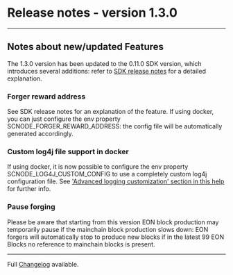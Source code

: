 # Release notes - version 1.3.0
---

## Notes about new/updated Features
The 1.3.0 version has been updated to the 0.11.0 SDK version, which introduces several additions: refer to [SDK release notes](https://github.com/HorizenOfficial/Sidechains-SDK/blob/0.11.0/doc/release/0.11.0.md) for a detailed explanation.

### Forger reward address
See SDK release notes for an explanation of the feature.
If using docker, you can just configure the env property SCNODE_FORGER_REWARD_ADDRESS: the config file will be automatically generated accordingly.

### Custom log4j file support in docker
If using docker, it is now possible to configure the env property SCNODE_LOG4J_CUSTOM_CONFIG to use a completely custom log4j configuration file. See ['Advanced logging customization'
 section in this help](../howto/customlog.md) for further info. 

 ### Pause forging
Please be aware that starting from this version EON block production may temporarily pause if the mainchain block production slows down: EON forgers will automatically stop to produce new blocks if in the latest 99 EON Blocks no reference to mainchain blocks is present.

---
Full [Changelog](/CHANGELOG.md) available.
